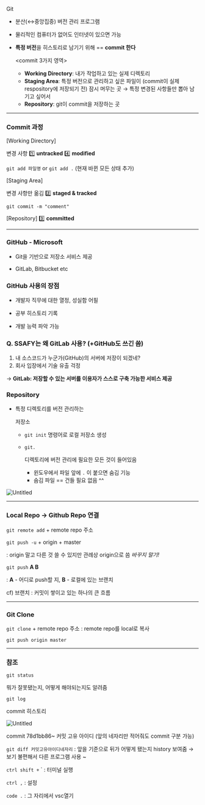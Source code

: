 Git

- 분산(↔중앙집중) 버전 관리 프로그램

- 물리적인 컴퓨터가 없어도 인터넷이 있으면 가능

- **특정 버전**을 히스토리로 남기기 위해 == **commit 한다**

  <commit 3가지 영역>

  - **Working Directory**: 내가 작업하고 있는 실제 디렉토리
  - **Staging Area**:  특정 버전으로 관리하고 싶은 파일이 (commit이 실제 respository에 저장되기 전) 잠시 머무는 곳 → 특정 변경된 사항들만 뽑아 남기고 싶어서
  - **Repository**: git이 commit을 저장하는 곳

------

### Commit 과정

[Working Directory] 

변경 사항 1️⃣ **untracked**   4️⃣ **modified**

`git add 파일명` or `git add .` (현재 바뀐 모든 상태 추가)

[Staging Area] 

변경 사항만 옮김 2️⃣ **staged & tracked**

```git commit -m "comment"```

[Repository] 3️⃣ **committed**



------

### GitHub - Microsoft

- Git을 기반으로 저장소 서비스 제공

- GitLab, Bitbucket etc

  

### GitHub 사용의 장점

- 개발자 직무에 대한 열정, 성실함 어필

- 공부 히스토리 기록

- 개발 능력 파악 가능

  

### Q. SSAFY는 왜 GitLab 사용? (+GitHub도 쓰긴 씀)

1. 내 소스코드가 누군가(GitHub)의 서버에 저장이 되겠네?
2. 회사 입장에서 기술 유출 걱정

→  **GitLab: 저장할 수 있는 서버를 이용자가 스스로 구축 가능한 서비스 제공**



### Repository

- 특정 디렉토리를 버전 관리하는 

  저장소

  - `git init` 명령어로 로컬 저장소 생성

  - `git.`

      디렉토리에 버전 관리에 필요한 모든 것이 들어있음

    - 윈도우에서 파일 앞에 `.` 이 붙으면 숨김 기능
    - 숨김 파일 == 건들 필요 없음 ^^

![Untitled](README.assets/Untitled-16578586192994.png)

------

### Local Repo → Github Repo 연결

`git remote add` + remote repo 주소

`git push -u` + origin + master

: origin 말고 다른 것 쓸 수 있지만 관례상 origin으로 씀 *바꾸지 말기!*

`git push` **A  B**

: **A** - 어디로 push할 지, **B** - 로컬에 있는 브랜치

cf) 브랜치 : 커밋이 쌓이고 있는 하나의 큰 흐름

------

### Git Clone

`git clone` + remote repo  주소 : remote repo를 local로 복사

`git push origin master`

------

### 참조

`git status`

뭐가 잘못됐는지, 어떻게 해야되는지도 알려줌

`git log`

 commit 히스토리

![Untitled](README.assets/Untitled-16578586579955.png)

commit 78d1bb86~ 커밋 고유 아이디 (앞의 네자리만 적어줘도  commit 구분 가능)

`git diff 커밋고유아이디네자리` : 앞을 기준으로 뒤가 어떻게 됐는지 history 보여줌 → 보기 불편해서 다른 프로그램 사용 ~

`ctrl shift +`  ` : 터미널 실행

`ctrl ,` : 설정

`code .` : 그 자리에서 vsc열기